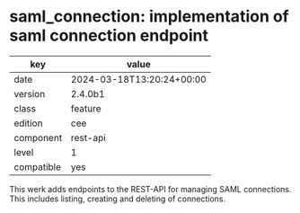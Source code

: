 [//]: # (werk v2)
# saml_connection: implementation of saml connection endpoint

key        | value
---------- | ---
date       | 2024-03-18T13:20:24+00:00
version    | 2.4.0b1
class      | feature
edition    | cee
component  | rest-api
level      | 1
compatible | yes

This werk adds endpoints to the REST-API for managing SAML connections.
This includes listing, creating and deleting of connections.
